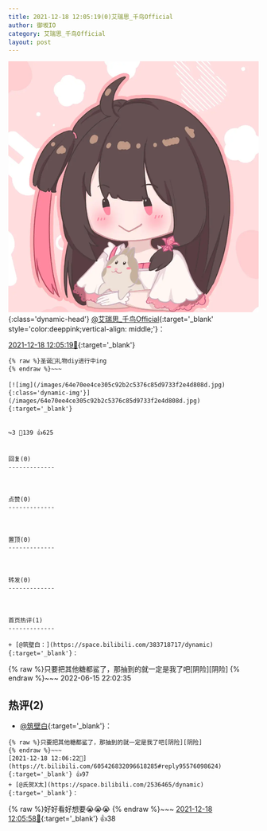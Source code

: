 ```yaml
---
title: 2021-12-18 12:05:19(0)艾瑞思_千鸟Official
author: 御坂IO
category: 艾瑞思_千鸟Official
layout: post
---
```


![img](/images/7e08840c56f251de28bdf766b647bd5fe9a5d50a.jpg){:class='dynamic-head'}
[@艾瑞思_千鸟Official](https://space.bilibili.com/1090010845/dynamic){:target='_blank' style='color:deeppink;vertical-align: middle;'}：

[2021-12-18 12:05:19🔗](https://t.bilibili.com/605426832096618285){:target='_blank'}

~~~
{% raw %}圣诞🎄礼物diy进行中ing
{% endraw %}~~~

[![img](/images/64e70ee4ce305c92b2c5376c85d9733f2e4d808d.jpg){:class='dynamic-img'}](/images/64e70ee4ce305c92b2c5376c85d9733f2e4d808d.jpg){:target='_blank'}


↪️3 💬139 👍625


回复(0)
-------------



点赞(0)
-------------



置顶(0)
-------------



转发(0)
-------------



首页热评(1)
-------------

+ [@筑壁白：](https://space.bilibili.com/383718717/dynamic){:target='_blank'}：
~~~
{% raw %}只要把其他糖都鲨了，那抽到的就一定是我了吧[阴险][阴险]
{% endraw %}~~~
2022-06-15 22:02:35


热评(2)
-------------

+ [@筑壁白](https://space.bilibili.com/383718717/dynamic){:target='_blank'}：
~~~
{% raw %}只要把其他糖都鲨了，那抽到的就一定是我了吧[阴险][阴险]
{% endraw %}~~~
[2021-12-18 12:06:22🔗](https://t.bilibili.com/605426832096618285#reply95576098624){:target='_blank'} 👍97
+ [@氏贺X太](https://space.bilibili.com/2536465/dynamic){:target='_blank'}：
~~~
{% raw %}好好看好想要😭😭😭
{% endraw %}~~~
[2021-12-18 12:05:58🔗](https://t.bilibili.com/605426832096618285#reply95575988768){:target='_blank'} 👍38


